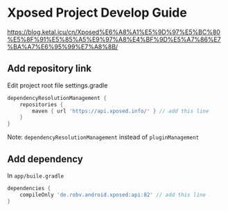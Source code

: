 # Xposed Project Develop Guide

https://blog.ketal.icu/cn/Xposed%E6%A8%A1%E5%9D%97%E5%BC%80%E5%8F%91%E5%85%A5%E9%97%A8%E4%BF%9D%E5%A7%86%E7%BA%A7%E6%95%99%E7%A8%8B/

## Add repository link

Edit project root file settings.gradle

```groovy
dependencyResolutionManagement {
    repositories {
        maven { url 'https://api.xposed.info/' } // add this line
    }
}
```

Note: `dependencyResolutionManagement` instead of `pluginManagement`

## Add dependency

In `app/buile.gradle`

```groovy
dependencies {
    compileOnly 'de.robv.android.xposed:api:82' // add this line
}
```
